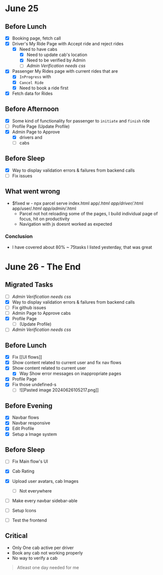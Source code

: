 # June 25
## Before Lunch
- [x] Booking page, fetch call
- [x] Driver's My Ride Page with Accept ride and reject rides
	- [x] Need to have cabs
		- [x] Need to update cab's location
		- [x] Need to be verified by Admin
		- [ ] *Admin Verification needs css*
- [x] Passenger My Rides page with current rides that are 
	- [x] `InProgress` with
	- [x] `Cancel Ride`
	- [x] Need to book a ride first
- [x] Fetch data for Rides
## Before Afternoon
- [x] Some kind of functionality for passenger to `initiate` and `finish` ride
- [ ] Profile Page (Update Profile)
- [x] Admin Page to Approve
	- [x] drivers and
	- [ ] cabs
## Before Sleep
- [x] Way to display validation errors & failures from backend calls 
- [ ] Fix issues

## What went wrong
- $fixed w - npx parcel serve index.html app/*.html app/driver/*.html app/user/*.html app/admin/*.html
	- Parcel not hot reloading some of the pages, I build individual page of focus, hit on productivity
	- Navigation with js doesnt worked as expected
### Conclusion
- I have covered about 80% ~ 75tasks I listed yesterday, that was great
# June 26 - The End
## Migrated Tasks
- [ ] *Admin Verification needs css*
- [x] Way to display validation errors & failures from backend calls 
- [ ] Fix github issues
- [ ] Admin Page to Approve cabs
- [x] Profile Page
	- [ ] (Update Profile)
- [ ] *Admin Verification needs css*
## Before Lunch
- [x] Fix [[UI flows]]
- [x] Show content related to current user and fix nav flows
- [x] Show content related to current user
	- [x] Way Show error messages on inappropriate pages
- [x] Profile Page
- [x] Fix those undefined-s
	- [ ] ![[Pasted image 20240626105217.png]]
## Before Evening
- [x] Navbar flows
- [x] Navbar responsive
- [x] Edit Profile
- [x] Setup a Image system
## Before Sleep
- [ ] Fix Main flow's UI
- [x] Cab Rating
- [x] Upload user avatars, cab Images
	- [ ] Not everywhere
- [ ] Make every navbar sidebar-able
- [ ] Setup Icons
- [ ] Test the frontend


## Critical 
- Only One cab active per driver
- Book any cab not working properly
- No way to verify a cab

> Atleast one day needed for me